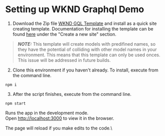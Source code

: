 # Setting up WKND Graphql Demo

1. Download the Zip file [WKND GQL Template](/wknd-gql-template-0.0.7.zip) and install as a quick site creating template.  Documentation for installing the template can be found [here](https://experienceleague.adobe.com/docs/experience-manager-learn/getting-started-wknd-tutorial-develop/site-template/create-site.html?lang=en) under the "Create a new site" section.

> **_NOTE:_** This template will create models with predifined names, so they have the potential of colliding with other model names in your environment.  This means that this template can only be used onces.  This issue will be addressed in future builds.

2. Clone this environment if you haven't already.  To install, execute from the command line.

```npm i```

3. After the script finishes, execute from the command line.

```npm start```

Runs the app in the development mode.\
Open [http://localhost:3000](http://localhost:3000) to view it in the browser.

The page will reload if you make edits to the code.\


